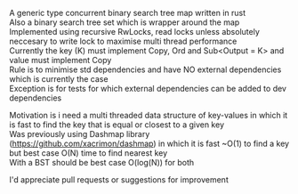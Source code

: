 A generic type concurrent binary search tree map written in rust\
Also a binary search tree set which is wrapper around the map\
Implemented using recursive RwLocks, read locks unless absolutely neccesary to write lock to maximise multi thread performance\
Currently the key (K) must implement Copy, Ord and Sub<Output = K> and value must implement Copy\
Rule is to minimise std dependencies and have NO external dependencies which is currently the case\
Exception is for tests for which external dependencies can be added to dev dependencies

Motivation is i need a multi threaded data structure of key-values in which it is fast to find the key that is equal or closest to a given key\
Was previously using Dashmap library (https://github.com/xacrimon/dashmap) in which it is fast ~O(1) to find a key but best case O(N) time to find nearest key\
With a BST should be best case O(log(N)) for both

I'd appreciate pull requests or suggestions for improvement
